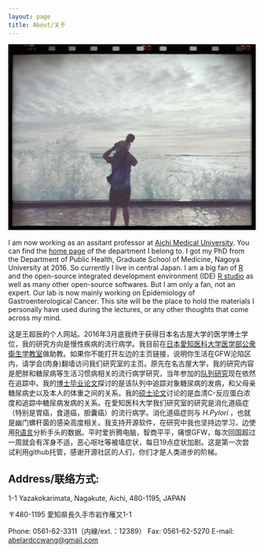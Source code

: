 ```yaml
---
layout: page
title: About/关于
---
```


![me](image/bg.jpg)

I am now working as an assitant professor at [Aichi Medical University](http://www.aichi-med-u.ac.jp/). You can find the [home page](https://sites.google.com/site/aichimeduniv/home) of the department I belong to. I got my PhD from the Department of Public Health, Graduate School of Medicine, Nagoya University at 2016. So currently I live in central Japan. I am a big fan of [R](https://www.r-project.org/) and the open-source integrated development environment (IDE) [R studio](https://www.rstudio.com/) as well as many other open-source softwares. But I am only a fan, not an expert. Our lab is now mainly working on Epidemiology of Gastroenterological Cancer. This site will be the place to hold the materials I personally have used during the lectures, or any other thoughts that come across my mind. 

这是王超辰的个人网站。2016年3月底我终于获得日本名古屋大学的医学博士学位，我的研究方向是慢性疾病的流行病学。我目前在[日本愛知医科大学医学部公衆衛生学教室](https://sites.google.com/site/aichimeduniv/home)做助教。如果你不能打开左边的主页链接，说明你生活在GFW沦陷区内，请学会(肉身)翻墙访问我们研究室的主页。原先在名古屋大学，我的研究内容是肥胖和糖尿病等生活习惯病相关的流行病学研究，当年参加的[队列研究](http://koei-nagoya.blogspot.jp/)现在依然在追踪中。我的[博士毕业论文](http://www.sciencedirect.com/science/article/pii/S0091743515002376)探讨的是该队列中追踪对象糖尿病的发病，和父母亲糖尿病史以及本人的体重之间的关系。我的[硕士论文](http://onlinelibrary.wiley.com/doi/10.1002/dmrr.2406/abstract;jsessionid=DB436E7BB3CAA80200D760D7C72095D8.f04t02)讨论的是血清C-反应蛋白浓度和追踪中糖尿病发病的关系。在愛知医科大学我们研究室的研究是消化道癌症（特别是胃癌，食道癌，胆囊癌）的流行病学。消化道癌症则与 _H.Pylori_ ，也就是幽门螺杆菌的感染高度相关。我支持开源软件，在研究中我也坚持边学习，边使用[R语言](https://www.r-project.org/)分析手头的数据。平时爱折腾电脑，智商平平，痛恨GFW，每次回国超过一周就会有浑身不适，恶心呕吐等被墙症状，每日19点症状加剧。这是第一次尝试利用github托管，感谢开源社区的人们，你们才是人类进步的阶梯。


## Address/联络方式: 

1-1 Yazakokarimata, Nagakute, Aichi, 480-1195, JAPAN

〒480-1195 愛知県長久手市岩作雁又1-1

Phone:	0561-62-3311（内線/ext.：12389）
Fax:	  0561-62-5270
E-mail:	abelardccwang@gmail.com

